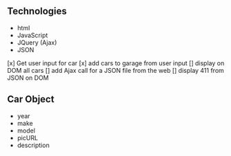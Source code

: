 Technologies
------------
* html
* JavaScript
* JQuery (Ajax)
* JSON

[x] Get user input for car
[x] add cars to garage from user input
[] display on DOM all cars
[] add Ajax call for a JSON file from the web
[] display 411 from JSON on DOM


Car Object
----------
* year
* make
* model
* picURL
* description
